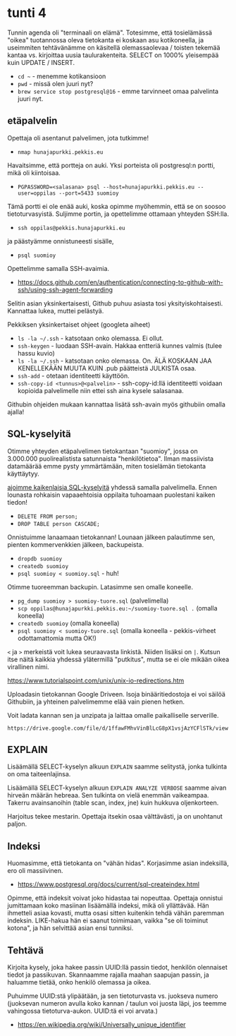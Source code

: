 # tunti 4

Tunnin agenda oli "terminaali on elämä". Totesimme, että tosielämässä "oikea" tuotannossa oleva tietokanta ei koskaan asu kotikoneella, ja useimmiten tehtävänämme on käsitellä olemassaolevaa / toisten tekemää kantaa vs. kirjoittaa uusia taulurakenteita. SELECT on 1000% yleisempää kuin UPDATE / INSERT.

- `cd ~` - menemme kotikansioon
- `pwd` - missä olen juuri nyt?
- `brew service stop postgresql@16` - emme tarvinneet omaa palvelinta juuri nyt.

## etäpalvelin

Opettaja oli asentanut palvelimen, jota tutkimme!

- `nmap hunajapurkki.pekkis.eu`

Havaitsimme, että portteja on auki. Yksi porteista oli postgresql:n portti, mikä oli kiintoisaa.

- `PGPASSWORD=<salasana> psql --host=hunajapurkki.pekkis.eu --user=oppilas --port=5433 suomioy`

Tämä portti ei ole enää auki, koska opimme myöhemmin, että se on soosoo tietoturvasyistä. Suljimme portin, ja opettelimme ottamaan yhteyden SSH:lla.

- `ssh oppilas@pekkis.hunajapurkki.eu`

ja päästyämme onnistuneesti sisälle,

- `psql suomioy`

Opettelimme samalla SSH-avaimia.

- https://docs.github.com/en/authentication/connecting-to-github-with-ssh/using-ssh-agent-forwarding

Selitin asian yksinkertaisesti, Github puhuu asiasta tosi yksityiskohtaisesti. Kannattaa lukea, muttei pelästyä.

Pekkiksen yksinkertaiset ohjeet (googleta aiheet)

- `ls -la ~/.ssh` - katsotaan onko olemassa. Ei ollut.
- `ssh-keygen` - luodaan SSH-avain. Hakkaa entteriä kunnes valmis (tulee hassu kuvio)
- `ls -la ~/.ssh` - katsotaan onko olemassa. On. ÄLÄ KOSKAAN JAA KENELLEKÄÄN MUUTA KUIN .pub päätteistä JULKISTA osaa.
- `ssh-add` - otetaan identiteetti käyttöön.
- `ssh-copy-id <tunnus>@<palvelin>` - ssh-copy-id:llä identiteetti voidaan kopioida palvelimelle niin ettei ssh aina kysele salasanaa.

Githubin ohjeiden mukaan kannattaa lisätä ssh-avain myös githubiin omalla ajalla!

## SQL-kyselyitä

Otimme yhteyden etäpalvelimen tietokantaan "suomioy", jossa on 3.000.000 puolirealistista satunnaista "henkilötietoa". Ilman massiivista datamäärää emme pysty ymmärtämään, miten tosielämän tietokanta käyttäytyy.

[ajoimme kaikenlaisia SQL-kyselyitä](./huge-database.sql) yhdessä samalla palvelimella. Ennen lounasta rohkaisin vapaaehtoisia oppilaita tuhoamaan puolestani kaiken tiedon!

- `DELETE FROM person;`
- `DROP TABLE person CASCADE;`

Onnistuimme lanaamaan tietokannan! Lounaan jälkeen palautimme sen, pienten kommervenkkien jälkeen, backupeista.

- `dropdb suomioy`
- `createdb suomioy`
- `psql suomioy < suomioy.sql` - huh!

Otimme tuoreemman backupin. Latasimme sen omalle koneelle.

- `pg_dump suomioy > suomioy-tuore.sql` (palvelimella)
- `scp oppilas@hunajapurkki.pekkis.eu:~/suomioy-tuore.sql .` (omalla koneella)
- `createdb suomioy` (omalla koneella)
- `psql suomioy < suomioy-tuore.sql` (omalla koneella - pekkis-virheet odottamattomia mutta OK!)

`<` ja `>` merkeistä voit lukea seuraavasta linkistä. Niiden lisäksi on `|`. Kutsun itse näitä kaikkia yhdessä ylätermillä "putkitus", mutta se ei ole mikään oikea virallinen nimi.

https://www.tutorialspoint.com/unix/unix-io-redirections.htm

Uploadasin tietokannan Google Driveen. Isoja binääritiedostoja ei voi säilöä Githubiin, ja yhteinen palvelimemme elää vain pienen hetken.

Voit ladata kannan sen ja unzipata ja laittaa omalle paikalliselle serverille.

`https://drive.google.com/file/d/1ffawFMhvVinBlLcG8pX1vsjAzYCFlSTk/view`

## EXPLAIN

Lisäämällä SELECT-kyselyn alkuun `EXPLAIN` saamme selitystä, jonka tulkinta on oma taiteenlajinsa.

Lisäämällä SELECT-kyselyn alkuun `EXPLAIN ANALYZE VERBOSE` saamme aivan hirveän määrän hebreaa. Sen tulkinta on vielä enemmän vaikeampaa. Takerru avainsanoihin (table scan, index, jne) kuin hukkuva oljenkorteen.

Harjoitus tekee mestarin. Opettaja itsekin osaa välttävästi, ja on unohtanut paljon.

## Indeksi

Huomasimme, että tietokanta on "vähän hidas". Korjasimme asian indeksillä, ero oli massiivinen.

- https://www.postgresql.org/docs/current/sql-createindex.html

Opimme, että indeksit voivat joko hidastaa tai nopeuttaa. Opettaja onnistui jumittamaan koko masiinan lisäämällä indeksi, mikä oli yllättävää. Hän ihmetteli asiaa kovasti, mutta osasi sitten kuitenkin tehdä vähän paremman indeksin. LIKE-hakua hän ei saanut toimimaan, vaikka "se oli toiminut kotona", ja hän selvittää asian ensi tunniksi.

## Tehtävä

Kirjoita kysely, joka hakee passin UUID:llä passin tiedot, henkilön olennaiset tiedot ja passikuvan. Skannaamme rajalla maahan saapujan passin, ja haluamme tietää, onko henkilö olemassa ja oikea.

Puhuimme UUID:stä ylipäätään, ja sen tietoturvasta vs. juokseva numero (juoksevan numeron avulla koko kannan / taulun voi juosta läpi, jos teemme vahingossa tietoturva-aukon. UUID:tä ei voi arvata.)

- https://en.wikipedia.org/wiki/Universally_unique_identifier
